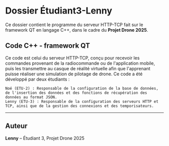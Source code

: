 # Dossier Étudiant3-Lenny

Ce dossier contient le programme du serveur HTTP-TCP fait sur le framework QT en langage C++, dans le cadre du **Projet Drone 2025**.

## Code C++ - framework QT

Ce code est celui du serveur HTTP-TCP, conçu pour recevoir les commandes provenant de la radiocommande ou de l'application mobile, puis les transmettre au casque de réalité virtuelle afin que l'apprenant puisse réaliser une simulation de pilotage de drone.
Ce code a été développé par deux étudiants :

    Noé (ETU-2) : Responsable de la configuration de la base de données, de l'insertion des données et des fonctions de récupération des données au format JSON.
    Lenny (ETU-3) : Responsable de la configuration des serveurs HTTP et TCP, ainsi que de la gestion des connexions et des temporisateurs.
---

## Auteur

**Lenny** – Étudiant 3, Projet Drone 2025
